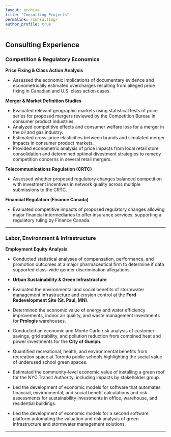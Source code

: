 ```yaml
---
layout: archive
title: "Consulting Projects"
permalink: /consulting/
author_profile: true
---
```


## Consulting Experience

### Competition & Regulatory Economics

**Price Fixing & Class Action Analysis**  
-   Assessed the economic implications of documentary evidence and econometrically estimated overcharges resulting from alleged price fixing in Canadian and U.S. class action cases.

**Merger & Market Definition Studies**  
- Evaluated relevant geographic markets using statistical tests of price series for proposed mergers reviewed by the Competition Bureau in consumer product industries.
- Analyzed competitive effects and consumer welfare loss for a merger in the oil and gas industry.  
- Estimated cross-price elasticities between brands and simulated merger impacts in consumer product markets.  
- Provided econometric analysis of price impacts from local retail store consolidation and determined optimal divestment strategies to remedy competition concerns in several retail mergers.

**Telecommunications Regulation (CRTC)**  
- Assessed whether proposed regulatory changes balanced competition with investment incentives in network quality across multiple submissions to the CRTC.

**Financial Regulation (Finance Canada)**  
- Evaluated competitive impacts of proposed regulatory changes allowing major financial intermediaries to offer insurance services, supporting a regulatory ruling by Finance Canada.

---

### Labor, Environment & Infrastructure

**Employment Equity Analysis**  
- Conducted statistical analyses of compensation, performance, and promotion outcomes at a major pharmaceutical firm to determine if data supported class-wide gender discrimination allegations.

- **Urban Sustainability & Green Infrastructure**  
- Evaluated the environmental and social benefits of stormwater management infrastructure and erosion control at the **Ford Redevelopment Site (St. Paul, MN)**.  
- Determined the economic value of energy and water efficiency improvements, indoor air quality, and waste management investments for **Prologis** warehouses.  
- Conducted an economic and Monte Carlo risk analysis of customer savings, grid stability, and pollution reduction from combined heat and power investments for the **City of Guelph**.  
- Quantified recreational, health, and environmental benefits from recreation space at Toronto public schools highlighting the social value of underused school green spaces.  
- Estimated the community-level economic value of installing a green roof for the NYC Transit Authority, including impacts by stakeholder group.
- Led the development of economic models for software that automates financial, environmental, and social benefit calculations and risk assessments for sustainability investments in office, warehouse, and residential buildings.
- Led the development of economic models for a second software platform automating the valuation and risk analysis of green infrastructure and stormwater management solutions.

---

